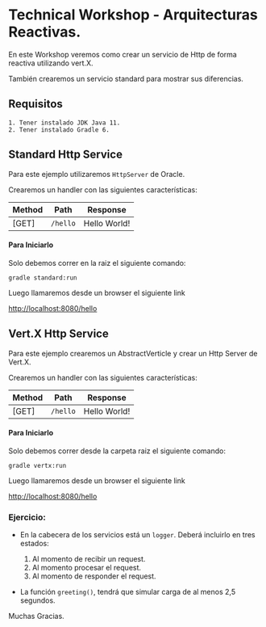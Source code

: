 # Technical Workshop - Arquitecturas Reactivas.

En este Workshop veremos como crear un servicio de Http de forma reactiva utilizando vert.X.

También crearemos un servicio standard para mostrar sus diferencias.

## Requisitos
```
1. Tener instalado JDK Java 11.
2. Tener instalado Gradle 6.
```

## Standard Http Service

Para este ejemplo utilizaremos `HttpServer` de Oracle.

Crearemos un handler con las siguientes características:

|Method | Path | Response |
|-------|------|----------|
|[GET]| `/hello`| Hello World!|


#### Para Iniciarlo

Solo debemos correr en la raiz el siguiente comando:

```
gradle standard:run 
```

Luego llamaremos desde un browser el siguiente link

[http://localhost:8080/hello](http://localhost:8080/hello)

## Vert.X Http Service

Para este ejemplo crearemos un AbstractVerticle y crear un Http Server de Vert.X.

Crearemos un handler con las siguientes características:

|Method | Path | Response |
|-------|------|----------|
|[GET]| `/hello`| Hello World!|

#### Para Iniciarlo

Solo debemos correr desde la carpeta raiz el siguiente comando:

```
gradle vertx:run 
```

Luego llamaremos desde un browser el siguiente link

[http://localhost:8080/hello](http://localhost:8080/hello)


### Ejercicio:

*  En la cabecera de los servicios está un `logger`. Deberá incluirlo en tres estados: 
    1. Al momento de recibir un request.
    2. Al momento procesar el request.
    3. Al momento de responder el request.
    
* La función `greeting()`, tendrá que simular carga de al menos 2,5 segundos.


Muchas Gracias.
